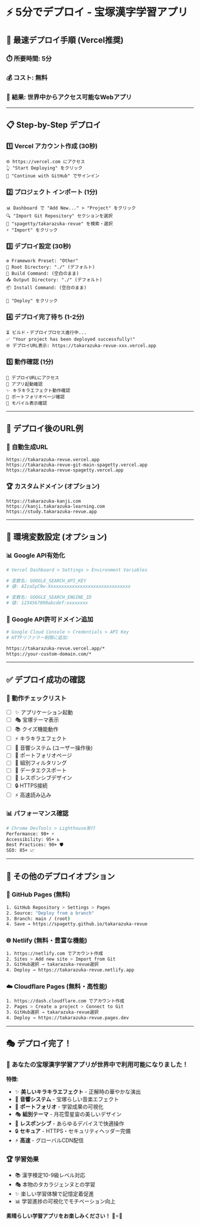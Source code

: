 # ⚡ 5分でデプロイ - 宝塚漢字学習アプリ

## 🚀 **最速デプロイ手順 (Vercel推奨)**

### ⏱️ **所要時間: 5分**
### 💰 **コスト: 無料**
### 🎯 **結果: 世界中からアクセス可能なWebアプリ**

---

## 📋 **Step-by-Step デプロイ**

### 1️⃣ **Vercel アカウント作成** (30秒)
```
🌐 https://vercel.com にアクセス
👆 "Start Deploying" をクリック
🔗 "Continue with GitHub" でサインイン
```

### 2️⃣ **プロジェクト インポート** (1分)
```
📊 Dashboard で "Add New..." > "Project" をクリック
🔍 "Import Git Repository" セクションを選択
📁 "spagetty/takarazuka-revue" を検索・選択
⚡ "Import" をクリック
```

### 3️⃣ **デプロイ設定** (30秒)
```
⚙️ Framework Preset: "Other"
📂 Root Directory: "./" (デフォルト)
🔨 Build Command: (空白のまま)
📤 Output Directory: "./" (デフォルト)
📦 Install Command: (空白のまま)

🚀 "Deploy" をクリック
```

### 4️⃣ **デプロイ完了待ち** (1-2分)
```
⏳ ビルド・デプロイプロセス進行中...
✅ "Your project has been deployed successfully!"
🌐 デプロイURL表示: https://takarazuka-revue-xxx.vercel.app
```

### 5️⃣ **動作確認** (1分)
```
🔗 デプロイURLにアクセス
🎯 アプリ起動確認
✨ キラキラエフェクト動作確認
🌟 ポートフォリオページ確認
📱 モバイル表示確認
```

---

## 🎯 **デプロイ後のURL例**

### 🌟 **自動生成URL**
```
https://takarazuka-revue.vercel.app
https://takarazuka-revue-git-main-spagetty.vercel.app
https://takarazuka-revue-spagetty.vercel.app
```

### 🏆 **カスタムドメイン (オプション)**
```
https://takarazuka-kanji.com
https://kanji.takarazuka-learning.com  
https://study.takarazuka-revue.app
```

---

## 🔧 **環境変数設定 (オプション)**

### 📊 **Google API有効化**
```bash
# Vercel Dashboard > Settings > Environment Variables

# 変数名: GOOGLE_SEARCH_API_KEY
# 値: AIzaSyC9w-Xxxxxxxxxxxxxxxxxxxxxxxxxxxxxxx

# 変数名: GOOGLE_SEARCH_ENGINE_ID  
# 値: 1234567890abcdef:xxxxxxxx
```

### 🎯 **Google API許可ドメイン追加**
```bash
# Google Cloud Console > Credentials > API Key
# HTTPリファラー制限に追加:

https://takarazuka-revue.vercel.app/*
https://your-custom-domain.com/*
```

---

## ✅ **デプロイ成功の確認**

### 🎉 **動作チェックリスト**
- [ ] ✨ アプリケーション起動
- [ ] 🎭 宝塚テーマ表示  
- [ ] 📚 クイズ機能動作
- [ ] ⚡ キラキラエフェクト
- [ ] 🎵 音響システム (ユーザー操作後)
- [ ] 🌟 ポートフォリオページ
- [ ] 🎨 組別フィルタリング
- [ ] 📁 データエクスポート
- [ ] 📱 レスポンシブデザイン
- [ ] 🔒 HTTPS接続
- [ ] ⚡ 高速読み込み

### 📊 **パフォーマンス確認**
```bash
# Chrome DevTools > Lighthouse実行
Performance: 90+ ⚡
Accessibility: 95+ ♿  
Best Practices: 90+ 🛡️
SEO: 85+ 📈
```

---

## 🚀 **その他のデプロイオプション**

### 🐙 **GitHub Pages** (無料)
```bash
1. GitHub Repository > Settings > Pages
2. Source: "Deploy from a branch"  
3. Branch: main / (root)
4. Save → https://spagetty.github.io/takarazuka-revue
```

### 🌐 **Netlify** (無料・豊富な機能)
```bash
1. https://netlify.com でアカウント作成
2. Sites > Add new site > Import from Git
3. GitHub選択 → takarazuka-revue選択
4. Deploy → https://takarazuka-revue.netlify.app
```

### ☁️ **Cloudflare Pages** (無料・高性能)  
```bash
1. https://dash.cloudflare.com でアカウント作成
2. Pages > Create a project > Connect to Git
3. GitHub選択 → takarazuka-revue選択  
4. Deploy → https://takarazuka-revue.pages.dev
```

---

## 🎭 **デプロイ完了！**

### 🌟 **あなたの宝塚漢字学習アプリが世界中で利用可能になりました！**

**特徴:**
- ✨ **美しいキラキラエフェクト** - 正解時の華やかな演出
- 🎵 **音響システム** - 宝塚らしい音楽エフェクト  
- 🌸 **ポートフォリオ** - 学習成果の可視化
- 🎭 **組別テーマ** - 月花雪星宙の美しいデザイン
- 📱 **レスポンシブ** - あらゆるデバイスで快適操作
- 🔒 **セキュア** - HTTPS・セキュリティヘッダー完備
- ⚡ **高速** - グローバルCDN配信

### 🏆 **学習効果**
- 📚 漢字検定10-9級レベル対応
- 🎭 本物のタカラジェンヌとの学習  
- ✨ 楽しい学習体験で記憶定着促進
- 📊 学習進捗の可視化でモチベーション向上

**素晴らしい学習アプリをお楽しみください！** 🌸⭐✨